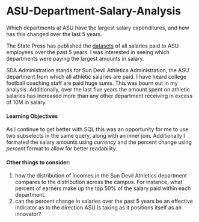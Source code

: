 # ASU-Department-Salary-Analysis
Which departments at ASU have the largest salary expenditures, and how has this changed over the last 5 years.

The State Press has published the [datasets](http://www.statepress.com/article/2017/04/spinvestigative-salary-database) of all salaries paid to ASU employees over the past 5 years.  I was interested in seeing which departments were paying the largest amounts in salary.  

SDA Administration stands for Sun Devil Athletics Administration, the ASU department from which all athletic salaries are paid.  I have heard college football coaching staff are paid huge sums.  This was bourn out in my analysis.  Additionally, over the last five years the amount spent on athletic salaries has increased more than any other department receiving in excess of 10M in salary.

#### Learning Objectives 
As I continue to get better with SQL this was an opportunity for me to use two subselects in the same query, along with an inner join.  Additionally I formated the salary amounts using _currency_ and the percent change using _percent_ format to allow for better readability.

#### Other things to consider: 

1. how the distribution of incomes in the Sun Devil Athletics department compares to the distribution across the campus.  For instance, what percent of earners make up the top 50% of the salary paid within each department.
2. can the percent change in salaries over the past 5 years be an effective indicator as to the direction ASU is taking as it positions itself as an innovator?
